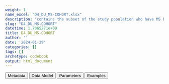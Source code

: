 ```yaml
---
weight: 1
name_excel: "D4_DU_MS-COHORT.xlsx"
description: "contains the subset of the study population who have MS based on the algorithm chosen at the end of SAP1 and that comply with the exclusion criteria of the DU study (stored in D3_DU_selection_criteria_from_SAP1_MS_cohort_to_DU_MS_cohort and in section 4.3.1 of the DU SAP)"
slug: "D4_DU_MS-COHORT"
datetime: 1.7065271e+09
title: D4_DU_MS-COHORT
author: ''
date: '2024-01-29'
categories: []
tags: []
archetype: codebook
output: html_document
---
```


<div class="tab">
<button class="tablinks" onclick="openCity(event, &#39;Metadata&#39;)" id="defaultOpen">Metadata</button>
<button class="tablinks" onclick="openCity(event, &#39;Data Model&#39;)">Data Model</button>
<button class="tablinks" onclick="openCity(event, &#39;Parameters&#39;)">Parameters</button>
<button class="tablinks" onclick="openCity(event, &#39;Examples&#39;)">Examples</button>
</div>
<div class="tabcontent"></div>
